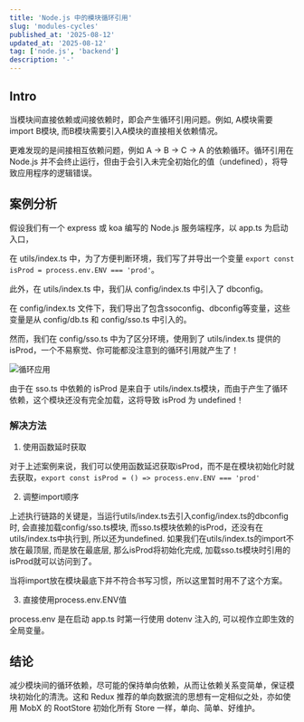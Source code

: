 ```yaml
---
title: 'Node.js 中的模块循环引用'
slug: 'modules-cycles'
published_at: '2025-08-12'
updated_at: '2025-08-12'
tag: ['node.js', 'backend']
description: '-'
---
```


## Intro
当模块间直接依赖或间接依赖时，即会产生循环引用问题。例如, A模块需要import B模块, 而B模块需要引入A模块的直接相关依赖情况。

更难发现的是间接相互依赖问题，例如 A -> B -> C -> A 的依赖循环。循环引用在 Node.js 并不会终止运行，但由于会引入未完全初始化的值（undefined），将导致应用程序的逻辑错误。

## 案例分析
假设我们有一个 express 或 koa 编写的 Node.js 服务端程序，以 app.ts 为启动入口，

在 utils/index.ts 中，为了方便判断环境，我们写了并导出一个变量 ```export const isProd = process.env.ENV === 'prod'```。

此外，在 utils/index.ts 中，我们从 config/index.ts 中引入了 dbconfig。

在 config/index.ts 文件下，我们导出了包含ssoconfig、dbconfig等变量，这些变量是从 config/db.ts 和 config/sso.ts 中引入的。

然而，我们在 config/sso.ts 中为了区分环境，使用到了 utils/index.ts 提供的isProd，一个不易察觉、你可能都没注意到的循环引用就产生了！

![循环应用](https://6n9ck0v3cffymhqw.public.blob.vercel-storage.com/modules-cycles/module-cycles.png)

由于在 sso.ts 中依赖的 isProd 是来自于 utils/index.ts模块，而由于产生了循环依赖，这个模块还没有完全加载，这将导致 isProd 为 undefined！

### 解决方法

1. 使用函数延时获取

对于上述案例来说，我们可以使用函数延迟获取isProd，而不是在模块初始化时就去获取，```export const isProd = () => process.env.ENV === 'prod'``` 

2. 调整import顺序

上述执行链路的关键是，当运行utils/index.ts去引入config/index.ts的dbconfig时, 会直接加载config/sso.ts模块, 而sso.ts模块依赖的isProd，还没有在utils/index.ts中执行到, 所以还为undefined. 如果我们在utils/index.ts的import不放在最顶层, 而是放在最底层, 那么isProd将初始化完成, 加载sso.ts模块时引用的isProd就可以访问到了。

当将import放在模块最底下并不符合书写习惯，所以这里暂时用不了这个方案。

3. 直接使用process.env.ENV值

process.env 是在启动 app.ts 时第一行使用 dotenv 注入的, 可以视作立即生效的全局变量。

## 结论

减少模块间的循环依赖，尽可能的保持单向依赖，从而让依赖关系变简单，保证模块初始化的清洗。这和 Redux 推荐的单向数据流的思想有一定相似之处，亦如使用 MobX 的 RootStore 初始化所有 Store 一样，单向、简单、好维护。